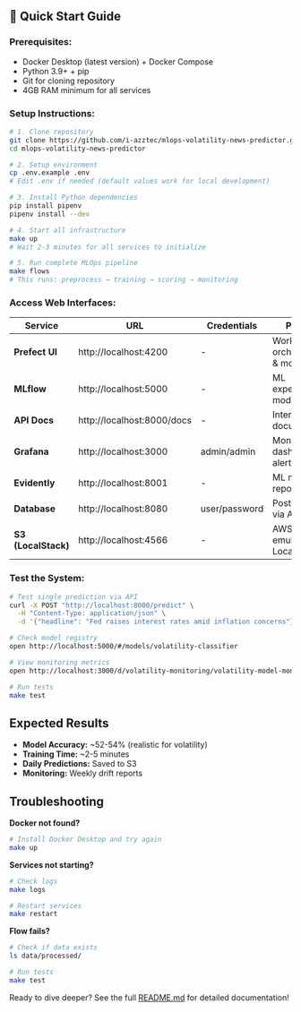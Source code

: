 

## 🚀 Quick Start Guide

### Prerequisites:
- Docker Desktop (latest version) + Docker Compose
- Python 3.9+ + pip
- Git for cloning repository
- 4GB RAM minimum for all services

### Setup Instructions:

```bash
# 1. Clone repository
git clone https://github.com/i-azztec/mlops-volatility-news-predictor.git
cd mlops-volatility-news-predictor

# 2. Setup environment
cp .env.example .env
# Edit .env if needed (default values work for local development)

# 3. Install Python dependencies  
pip install pipenv
pipenv install --dev

# 4. Start all infrastructure
make up
# Wait 2-3 minutes for all services to initialize

# 5. Run complete MLOps pipeline
make flows
# This runs: preprocess → training → scoring → monitoring
```

### Access Web Interfaces:

| Service | URL | Credentials | Purpose |
|---------|-----|-------------|---------|
| **Prefect UI** | http://localhost:4200 | - | Workflow orchestration & monitoring |
| **MLflow** | http://localhost:5000 | - | ML experiments & model registry |
| **API Docs** | http://localhost:8000/docs | - | Interactive API documentation |
| **Grafana** | http://localhost:3000 | admin/admin | Monitoring dashboards & alerts |
| **Evidently** | http://localhost:8001 | - | ML monitoring reports |  
| **Database** | http://localhost:8080 | user/password | PostgreSQL via Adminer |
| **S3 (LocalStack)** | http://localhost:4566 | - | AWS S3 emulation via LocalStack |

### Test the System:

```bash
# Test single prediction via API
curl -X POST "http://localhost:8000/predict" \
  -H "Content-Type: application/json" \
  -d '{"headline": "Fed raises interest rates amid inflation concerns"}'

# Check model registry
open http://localhost:5000/#/models/volatility-classifier

# View monitoring metrics  
open http://localhost:3000/d/volatility-monitoring/volatility-model-monitoring

# Run tests
make test
```

## Expected Results

- **Model Accuracy:** ~52-54% (realistic for volatility)
- **Training Time:** ~2-5 minutes
- **Daily Predictions:** Saved to S3
- **Monitoring:** Weekly drift reports

## Troubleshooting

**Docker not found?**
```bash
# Install Docker Desktop and try again
make up
```

**Services not starting?**
```bash
# Check logs
make logs

# Restart services
make restart
```

**Flow fails?**
```bash
# Check if data exists
ls data/processed/

# Run tests
make test
```

Ready to dive deeper? See the full [README.md](README.md) for detailed documentation!
